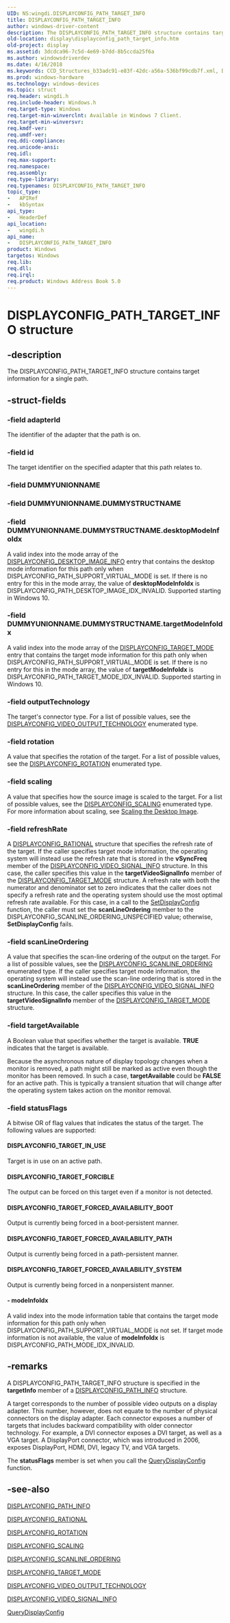 ```yaml
---
UID: NS:wingdi.DISPLAYCONFIG_PATH_TARGET_INFO
title: DISPLAYCONFIG_PATH_TARGET_INFO
author: windows-driver-content
description: The DISPLAYCONFIG_PATH_TARGET_INFO structure contains target information for a single path.
old-location: display\displayconfig_path_target_info.htm
old-project: display
ms.assetid: 3dcdca96-7c5d-4e69-b7dd-8b5ccda25f6a
ms.author: windowsdriverdev
ms.date: 4/16/2018
ms.keywords: CCD_Structures_b33adc91-e83f-42dc-a56a-536bf99cdb7f.xml, DISPLAYCONFIG_PATH_TARGET_INFO, DISPLAYCONFIG_PATH_TARGET_INFO structure [Display Devices], display.displayconfig_path_target_info, wingdi/DISPLAYCONFIG_PATH_TARGET_INFO
ms.prod: windows-hardware
ms.technology: windows-devices
ms.topic: struct
req.header: wingdi.h
req.include-header: Windows.h
req.target-type: Windows
req.target-min-winverclnt: Available in Windows 7 Client.
req.target-min-winversvr: 
req.kmdf-ver: 
req.umdf-ver: 
req.ddi-compliance: 
req.unicode-ansi: 
req.idl: 
req.max-support: 
req.namespace: 
req.assembly: 
req.type-library: 
req.typenames: DISPLAYCONFIG_PATH_TARGET_INFO
topic_type:
-	APIRef
-	kbSyntax
api_type:
-	HeaderDef
api_location:
-	wingdi.h
api_name:
-	DISPLAYCONFIG_PATH_TARGET_INFO
product: Windows
targetos: Windows
req.lib: 
req.dll: 
req.irql: 
req.product: Windows Address Book 5.0
---
```


# DISPLAYCONFIG_PATH_TARGET_INFO structure


## -description


The DISPLAYCONFIG_PATH_TARGET_INFO structure contains target information for a single path.


## -struct-fields




### -field adapterId

The identifier of the adapter that the path is on.


### -field id

The target identifier on the specified adapter that this path relates to. 


### -field DUMMYUNIONNAME

 


### -field DUMMYUNIONNAME.DUMMYSTRUCTNAME

 


### -field DUMMYUNIONNAME.DUMMYSTRUCTNAME.desktopModeInfoIdx

A valid index into the mode array of the <a href="https://msdn.microsoft.com/library/windows/hardware/mt622102">DISPLAYCONFIG_DESKTOP_IMAGE_INFO</a> entry that contains the desktop mode information for this path only when DISPLAYCONFIG_PATH_SUPPORT_VIRTUAL_MODE is set. If there is no entry for this in the mode array, the value of <b>desktopModeInfoIdx</b> is DISPLAYCONFIG_PATH_DESKTOP_IMAGE_IDX_INVALID. Supported starting in Windows 10.


### -field DUMMYUNIONNAME.DUMMYSTRUCTNAME.targetModeInfoIdx

A valid index into the mode array of the <a href="https://msdn.microsoft.com/library/windows/hardware/ff553993">DISPLAYCONFIG_TARGET_MODE</a> entry that contains the target mode information for this path only when DISPLAYCONFIG_PATH_SUPPORT_VIRTUAL_MODE is set. If there is no entry for this in the mode array, the value of <b>targetModeInfoIdx</b> is DISPLAYCONFIG_PATH_TARGET_MODE_IDX_INVALID. Supported starting in Windows 10.


### -field outputTechnology

The target's connector type. For a list of possible values, see the <a href="https://msdn.microsoft.com/library/windows/hardware/ff554003">DISPLAYCONFIG_VIDEO_OUTPUT_TECHNOLOGY</a> enumerated type.


### -field rotation

A value that specifies the rotation of the target. For a list of possible values, see the <a href="https://msdn.microsoft.com/library/windows/hardware/ff553970">DISPLAYCONFIG_ROTATION</a> enumerated type.


### -field scaling

A value that specifies how the source image is scaled to the target. For a list of possible values, see the <a href="https://msdn.microsoft.com/library/windows/hardware/ff553974">DISPLAYCONFIG_SCALING</a> enumerated type. For more information about scaling, see <a href="https://msdn.microsoft.com/e27c7510-45b0-46e6-878f-b901cdd1cd57">Scaling the Desktop Image</a>. 


### -field refreshRate

A <a href="https://msdn.microsoft.com/library/windows/hardware/ff553968">DISPLAYCONFIG_RATIONAL</a> structure that specifies the refresh rate of the target. If the caller specifies target mode information, the operating system will instead use the refresh rate that is stored in the <b>vSyncFreq</b> member of the <a href="https://msdn.microsoft.com/library/windows/hardware/ff554007">DISPLAYCONFIG_VIDEO_SIGNAL_INFO</a> structure. In this case, the caller specifies this value in the <b>targetVideoSignalInfo</b> member of the <a href="https://msdn.microsoft.com/library/windows/hardware/ff553993">DISPLAYCONFIG_TARGET_MODE</a> structure. A refresh rate with both the numerator and denominator set to zero indicates that the caller does not specify a refresh rate and the operating system should use the most optimal refresh rate available. For this case, in a call to the <a href="https://msdn.microsoft.com/library/windows/hardware/ff569533">SetDisplayConfig</a> function, the caller must set the <b>scanLineOrdering</b> member to the DISPLAYCONFIG_SCANLINE_ORDERING_UNSPECIFIED value; otherwise, <b>SetDisplayConfig</b> fails. 


### -field scanLineOrdering

A value that specifies the scan-line ordering of the output on the target. For a list of possible values, see the <a href="https://msdn.microsoft.com/library/windows/hardware/ff553977">DISPLAYCONFIG_SCANLINE_ORDERING</a> enumerated type. If the caller specifies target mode information, the operating system will instead use the scan-line ordering that is stored in the <b>scanLineOrdering</b> member of the <a href="https://msdn.microsoft.com/library/windows/hardware/ff554007">DISPLAYCONFIG_VIDEO_SIGNAL_INFO</a> structure. In this case, the caller specifies this value in the <b>targetVideoSignalInfo</b> member of the <a href="https://msdn.microsoft.com/library/windows/hardware/ff553993">DISPLAYCONFIG_TARGET_MODE</a> structure. 


### -field targetAvailable

A Boolean value that specifies whether the target is available. <b>TRUE</b> indicates that the target is available.

Because the asynchronous nature of display topology changes when a monitor is removed, a path might still be marked as active even though the monitor has been removed. In such a case, <b>targetAvailable</b> could be <b>FALSE</b> for an active path. This is typically a transient situation that will change after the operating system  takes action on the monitor removal.


### -field statusFlags

A bitwise OR of flag values that indicates the status of the target. The following values are supported:





#### DISPLAYCONFIG_TARGET_IN_USE

Target is in use on an active path.



#### DISPLAYCONFIG_TARGET_FORCIBLE

The output can be forced on this target even if a monitor is not detected.



#### DISPLAYCONFIG_TARGET_FORCED_AVAILABILITY_BOOT

Output is currently being forced in a boot-persistent manner.



#### DISPLAYCONFIG_TARGET_FORCED_AVAILABILITY_PATH

Output is currently being forced in a path-persistent manner.



#### DISPLAYCONFIG_TARGET_FORCED_AVAILABILITY_SYSTEM

Output is currently being forced in a nonpersistent manner.


#### - modeInfoIdx

A valid index into the mode information table that contains the target mode information for this path only when DISPLAYCONFIG_PATH_SUPPORT_VIRTUAL_MODE is not set. If target mode information is not available, the value of <b>modeInfoIdx</b> is DISPLAYCONFIG_PATH_MODE_IDX_INVALID.


## -remarks



A DISPLAYCONFIG_PATH_TARGET_INFO structure is specified in the <b>targetInfo</b> member of a <a href="https://msdn.microsoft.com/library/windows/hardware/ff553945">DISPLAYCONFIG_PATH_INFO</a> structure.

A target corresponds to the number of possible video outputs on a display adapter. This number, however, does not equate to the number of physical connectors on the display adapter. Each connector exposes a number of targets that includes backward compatibility with older connector technology. For example, a DVI connector exposes a DVI target, as well as a VGA target. A DisplayPort connector, which was introduced in 2006, exposes DisplayPort, HDMI, DVI, legacy TV, and VGA targets.

The <b>statusFlags</b> member is set when you call the <a href="https://msdn.microsoft.com/library/windows/hardware/ff569215">QueryDisplayConfig</a> function. 




## -see-also




<a href="https://msdn.microsoft.com/library/windows/hardware/ff553945">DISPLAYCONFIG_PATH_INFO</a>



<a href="https://msdn.microsoft.com/library/windows/hardware/ff553968">DISPLAYCONFIG_RATIONAL</a>



<a href="https://msdn.microsoft.com/library/windows/hardware/ff553970">DISPLAYCONFIG_ROTATION</a>



<a href="https://msdn.microsoft.com/library/windows/hardware/ff553974">DISPLAYCONFIG_SCALING</a>



<a href="https://msdn.microsoft.com/library/windows/hardware/ff553977">DISPLAYCONFIG_SCANLINE_ORDERING</a>



<a href="https://msdn.microsoft.com/library/windows/hardware/ff553993">DISPLAYCONFIG_TARGET_MODE</a>



<a href="https://msdn.microsoft.com/library/windows/hardware/ff554003">DISPLAYCONFIG_VIDEO_OUTPUT_TECHNOLOGY</a>



<a href="https://msdn.microsoft.com/library/windows/hardware/ff554007">DISPLAYCONFIG_VIDEO_SIGNAL_INFO</a>



<a href="https://msdn.microsoft.com/library/windows/hardware/ff569215">QueryDisplayConfig</a>
 

 


